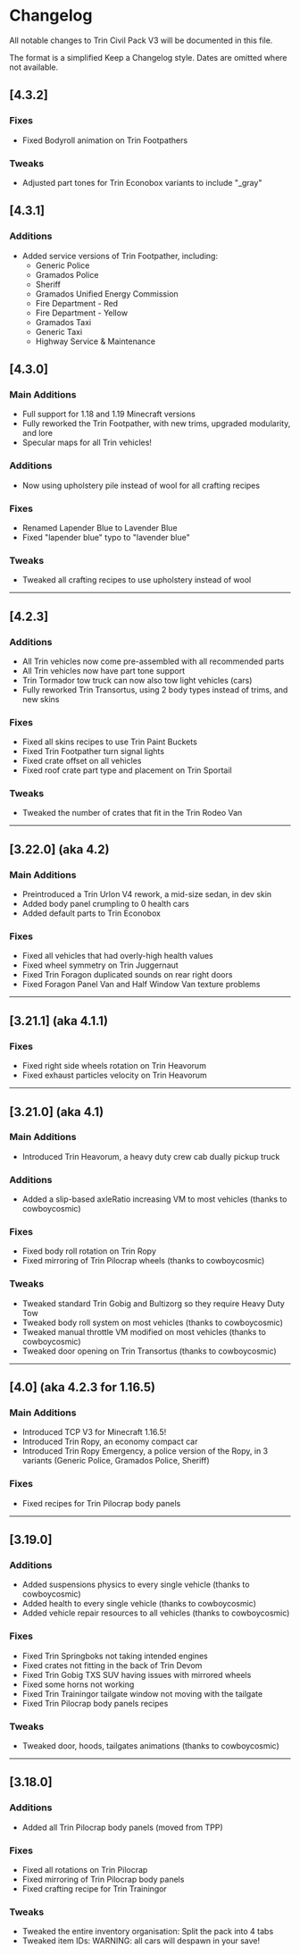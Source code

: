 # Changelog

All notable changes to Trin Civil Pack V3 will be documented in this file.

The format is a simplified Keep a Changelog style. Dates are omitted where not available.

## [4.3.2]

### Fixes
- Fixed Bodyroll animation on Trin Footpathers

### Tweaks
- Adjusted part tones for Trin Econobox variants to include "_gray"

## [4.3.1]

### Additions
- Added service versions of Trin Footpather, including:
  - Generic Police
  - Gramados Police
  - Sheriff
  - Gramados Unified Energy Commission
  - Fire Department - Red
  - Fire Department - Yellow
  - Gramados Taxi
  - Generic Taxi
  - Highway Service & Maintenance

## [4.3.0]

### Main Additions
- Full support for 1.18 and 1.19 Minecraft versions
- Fully reworked the Trin Footpather, with new trims, upgraded modularity, and lore
- Specular maps for all Trin vehicles!

### Additions
- Now using upholstery pile instead of wool for all crafting recipes

### Fixes
- Renamed Lapender Blue to Lavender Blue
- Fixed "lapender blue" typo to "lavender blue"

### Tweaks
- Tweaked all crafting recipes to use upholstery instead of wool

---

## [4.2.3]

### Additions
- All Trin vehicles now come pre-assembled with all recommended parts
- All Trin vehicles now have part tone support
- Trin Tormador tow truck can now also tow light vehicles (cars)
- Fully reworked Trin Transortus, using 2 body types instead of trims, and new skins

### Fixes
- Fixed all skins recipes to use Trin Paint Buckets
- Fixed Trin Footpather turn signal lights
- Fixed crate offset on all vehicles
- Fixed roof crate part type and placement on Trin Sportail

### Tweaks
- Tweaked the number of crates that fit in the Trin Rodeo Van

---

## [3.22.0] (aka 4.2)

### Main Additions
- Preintroduced a Trin Urlon V4 rework, a mid-size sedan, in dev skin
- Added body panel crumpling to 0 health cars
- Added default parts to Trin Econobox

### Fixes
- Fixed all vehicles that had overly-high health values
- Fixed wheel symmetry on Trin Juggernaut
- Fixed Trin Foragon duplicated sounds on rear right doors
- Fixed Foragon Panel Van and Half Window Van texture problems

---

## [3.21.1] (aka 4.1.1)

### Fixes
- Fixed right side wheels rotation on Trin Heavorum
- Fixed exhaust particles velocity on Trin Heavorum

---

## [3.21.0] (aka 4.1)

### Main Additions
- Introduced Trin Heavorum, a heavy duty crew cab dually pickup truck

### Additions
- Added a slip-based axleRatio increasing VM to most vehicles (thanks to cowboycosmic)

### Fixes
- Fixed body roll rotation on Trin Ropy
- Fixed mirroring of Trin Pilocrap wheels (thanks to cowboycosmic)

### Tweaks
- Tweaked standard Trin Gobig and Bultizorg so they require Heavy Duty Tow
- Tweaked body roll system on most vehicles (thanks to cowboycosmic)
- Tweaked manual throttle VM modified on most vehicles (thanks to cowboycosmic)
- Tweaked door opening on Trin Transortus (thanks to cowboycosmic)

---

## [4.0] (aka 4.2.3 for 1.16.5)

### Main Additions
- Introduced TCP V3 for Minecraft 1.16.5!
- Introduced Trin Ropy, an economy compact car
- Introduced Trin Ropy Emergency, a police version of the Ropy, in 3 variants (Generic Police, Gramados Police, Sheriff)

### Fixes
- Fixed recipes for Trin Pilocrap body panels

---

## [3.19.0]

### Additions
- Added suspensions physics to every single vehicle (thanks to cowboycosmic)
- Added health to every single vehicle (thanks to cowboycosmic)
- Added vehicle repair resources to all vehicles (thanks to cowboycosmic)

### Fixes
- Fixed Trin Springboks not taking intended engines
- Fixed crates not fitting in the back of Trin Devom
- Fixed Trin Gobig TXS SUV having issues with mirrored wheels
- Fixed some horns not working
- Fixed Trin Trainingor tailgate window not moving with the tailgate
- Fixed Trin Pilocrap body panels recipes

### Tweaks
- Tweaked door, hoods, tailgates animations (thanks to cowboycosmic)

---

## [3.18.0]

### Additions
- Added all Trin Pilocrap body panels (moved from TPP)

### Fixes
- Fixed all rotations on Trin Pilocrap
- Fixed mirroring of Trin Pilocrap body panels
- Fixed crafting recipe for Trin Trainingor

### Tweaks
- Tweaked the entire inventory organisation: Split the pack into 4 tabs
- Tweaked item IDs: WARNING: all cars will despawn in your save!
